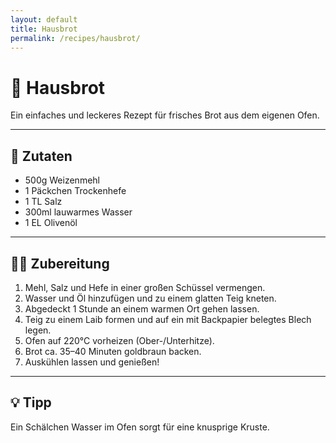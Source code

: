 ```yaml
---
layout: default
title: Hausbrot
permalink: /recipes/hausbrot/
---
```


# 🥖 Hausbrot

Ein einfaches und leckeres Rezept für frisches Brot aus dem eigenen Ofen.

---

## 🛒 Zutaten

- 500g Weizenmehl
- 1 Päckchen Trockenhefe
- 1 TL Salz
- 300ml lauwarmes Wasser
- 1 EL Olivenöl

---

## 👩‍🍳 Zubereitung

1. Mehl, Salz und Hefe in einer großen Schüssel vermengen.
2. Wasser und Öl hinzufügen und zu einem glatten Teig kneten.
3. Abgedeckt 1 Stunde an einem warmen Ort gehen lassen.
4. Teig zu einem Laib formen und auf ein mit Backpapier belegtes Blech legen.
5. Ofen auf 220°C vorheizen (Ober-/Unterhitze).
6. Brot ca. 35–40 Minuten goldbraun backen.
7. Auskühlen lassen und genießen!

---

## 💡 Tipp

Ein Schälchen Wasser im Ofen sorgt für eine knusprige Kruste.
